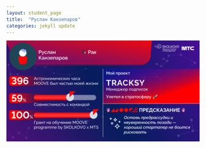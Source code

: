 ```yaml
---
layout: student_page
title:  "Руслан Канзепаров"
categories: jekyll update
---
```

<img class="img-fluid" src="/img/posts/Руслан Канзепаров.png" alt="moove-2">
